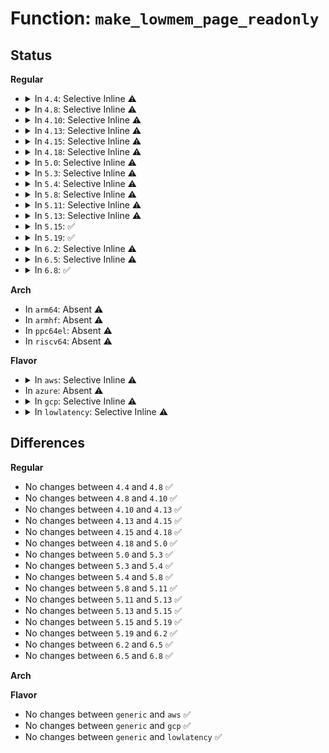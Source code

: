 # Function: <code>make_lowmem_page_readonly</code>

## Status
<b>Regular</b>
<ul>
<li>
<details>
<summary>In <code>4.4</code>: Selective Inline ⚠️</summary>

```c
void make_lowmem_page_readonly(void *vaddr);
```

**Collision:** Unique Global

**Inline:** Selective

**Transformation:** False

**Instances:**

```
In arch/x86/xen/mmu.c (ffffffff81022930)
Location: arch/x86/xen/mmu.c:157
Inline: True
Direct callers:
  - arch/x86/xen/enlighten.c:xen_load_gdt
  - arch/x86/xen/enlighten.c:xen_load_gdt
  - arch/x86/xen/mmu.c:xen_alloc_pmd_init
  - arch/x86/xen/mmu.c:xen_alloc_pte_init
  - arch/x86/xen/mmu.c:xen_relocate_p2m
  - arch/x86/xen/mmu.c:xen_relocate_p2m
  - arch/x86/xen/mmu.c:xen_relocate_p2m
  - arch/x86/xen/smp.c:xen_cpu_up
  - arch/x86/xen/smp.c:xen_cpu_up
```
**Symbols:**

```
ffffffff81022930-ffffffff8102296d: make_lowmem_page_readonly (STB_GLOBAL)
```
</details>
</li>
<li>
<details>
<summary>In <code>4.8</code>: Selective Inline ⚠️</summary>

```c
void make_lowmem_page_readonly(void *vaddr);
```

**Collision:** Unique Global

**Inline:** Selective

**Transformation:** False

**Instances:**

```
In arch/x86/xen/mmu.c (ffffffff81021c60)
Location: arch/x86/xen/mmu.c:158
Inline: True
Direct callers:
  - arch/x86/xen/enlighten.c:xen_load_gdt
  - arch/x86/xen/enlighten.c:xen_load_gdt
  - arch/x86/xen/mmu.c:xen_alloc_pmd_init
  - arch/x86/xen/mmu.c:xen_alloc_pte_init
  - arch/x86/xen/mmu.c:xen_relocate_p2m
  - arch/x86/xen/mmu.c:xen_relocate_p2m
  - arch/x86/xen/mmu.c:xen_relocate_p2m
  - arch/x86/xen/smp.c:xen_cpu_up
  - arch/x86/xen/smp.c:xen_cpu_up
```
**Symbols:**

```
ffffffff81021c60-ffffffff81021c9d: make_lowmem_page_readonly (STB_GLOBAL)
```
</details>
</li>
<li>
<details>
<summary>In <code>4.10</code>: Selective Inline ⚠️</summary>

```c
void make_lowmem_page_readonly(void *vaddr);
```

**Collision:** Unique Global

**Inline:** Selective

**Transformation:** False

**Instances:**

```
In arch/x86/xen/mmu.c (ffffffff810223b0)
Location: arch/x86/xen/mmu.c:158
Inline: True
Direct callers:
  - arch/x86/xen/enlighten.c:xen_load_gdt
  - arch/x86/xen/enlighten.c:xen_load_gdt
  - arch/x86/xen/mmu.c:xen_alloc_pmd_init
  - arch/x86/xen/mmu.c:xen_alloc_pte_init
  - arch/x86/xen/mmu.c:xen_relocate_p2m
  - arch/x86/xen/mmu.c:xen_relocate_p2m
  - arch/x86/xen/mmu.c:xen_relocate_p2m
  - arch/x86/xen/smp.c:xen_cpu_up
  - arch/x86/xen/smp.c:xen_cpu_up
```
**Symbols:**

```
ffffffff810223b0-ffffffff810223ed: make_lowmem_page_readonly (STB_GLOBAL)
```
</details>
</li>
<li>
<details>
<summary>In <code>4.13</code>: Selective Inline ⚠️</summary>

```c
void make_lowmem_page_readonly(void *vaddr);
```

**Collision:** Unique Global

**Inline:** Selective

**Transformation:** False

**Instances:**

```
In arch/x86/xen/mmu_pv.c (ffffffff81024380)
Location: arch/x86/xen/mmu_pv.c:125
Inline: True
Direct callers:
  - arch/x86/xen/enlighten_pv.c:xen_load_gdt
  - arch/x86/xen/enlighten_pv.c:xen_load_gdt
  - arch/x86/xen/mmu_pv.c:xen_alloc_pmd_init
  - arch/x86/xen/mmu_pv.c:xen_alloc_pte_init
  - arch/x86/xen/mmu_pv.c:xen_relocate_p2m
  - arch/x86/xen/mmu_pv.c:xen_relocate_p2m
  - arch/x86/xen/mmu_pv.c:xen_relocate_p2m
  - arch/x86/xen/smp_pv.c:xen_pv_cpu_up
  - arch/x86/xen/smp_pv.c:xen_pv_cpu_up
```
**Symbols:**

```
ffffffff81024380-ffffffff810243bd: make_lowmem_page_readonly (STB_GLOBAL)
```
</details>
</li>
<li>
<details>
<summary>In <code>4.15</code>: Selective Inline ⚠️</summary>

```c
void make_lowmem_page_readonly(void *vaddr);
```

**Collision:** Unique Global

**Inline:** Selective

**Transformation:** False

**Instances:**

```
In arch/x86/xen/mmu_pv.c (ffffffff81024f20)
Location: arch/x86/xen/mmu_pv.c:125
Inline: True
Direct callers:
  - arch/x86/xen/enlighten_pv.c:xen_load_gdt
  - arch/x86/xen/enlighten_pv.c:xen_load_gdt
  - arch/x86/xen/mmu_pv.c:xen_alloc_pmd_init
  - arch/x86/xen/mmu_pv.c:xen_alloc_pte_init
  - arch/x86/xen/mmu_pv.c:xen_relocate_p2m
  - arch/x86/xen/mmu_pv.c:xen_relocate_p2m
  - arch/x86/xen/mmu_pv.c:xen_relocate_p2m
  - arch/x86/xen/smp_pv.c:xen_pv_cpu_up
  - arch/x86/xen/smp_pv.c:xen_pv_cpu_up
```
**Symbols:**

```
ffffffff81024f20-ffffffff81024f5d: make_lowmem_page_readonly (STB_GLOBAL)
```
</details>
</li>
<li>
<details>
<summary>In <code>4.18</code>: Selective Inline ⚠️</summary>

```c
void make_lowmem_page_readonly(void *vaddr);
```

**Collision:** Unique Global

**Inline:** Selective

**Transformation:** False

**Instances:**

```
In arch/x86/xen/mmu_pv.c (ffffffff81025c40)
Location: arch/x86/xen/mmu_pv.c:127
Inline: True
Direct callers:
  - arch/x86/xen/enlighten_pv.c:xen_load_gdt
  - arch/x86/xen/enlighten_pv.c:xen_load_gdt
  - arch/x86/xen/mmu_pv.c:xen_alloc_pmd_init
  - arch/x86/xen/mmu_pv.c:xen_alloc_pte_init
  - arch/x86/xen/mmu_pv.c:xen_relocate_p2m
  - arch/x86/xen/mmu_pv.c:xen_relocate_p2m
  - arch/x86/xen/mmu_pv.c:xen_relocate_p2m
  - arch/x86/xen/smp_pv.c:xen_pv_cpu_up
  - arch/x86/xen/smp_pv.c:xen_pv_cpu_up
```
**Symbols:**

```
ffffffff81025c40-ffffffff81025c7d: make_lowmem_page_readonly (STB_GLOBAL)
```
</details>
</li>
<li>
<details>
<summary>In <code>5.0</code>: Selective Inline ⚠️</summary>

```c
void make_lowmem_page_readonly(void *vaddr);
```

**Collision:** Unique Global

**Inline:** Selective

**Transformation:** False

**Instances:**

```
In arch/x86/xen/mmu_pv.c (ffffffff810257f0)
Location: arch/x86/xen/mmu_pv.c:136
Inline: True
Direct callers:
  - arch/x86/xen/enlighten_pv.c:xen_load_gdt
  - arch/x86/xen/enlighten_pv.c:xen_load_gdt
  - arch/x86/xen/mmu_pv.c:xen_alloc_pmd_init
  - arch/x86/xen/mmu_pv.c:xen_alloc_pte_init
  - arch/x86/xen/mmu_pv.c:xen_relocate_p2m
  - arch/x86/xen/mmu_pv.c:xen_relocate_p2m
  - arch/x86/xen/mmu_pv.c:xen_relocate_p2m
  - arch/x86/xen/smp_pv.c:xen_pv_cpu_up
  - arch/x86/xen/smp_pv.c:xen_pv_cpu_up
```
**Symbols:**

```
ffffffff810257f0-ffffffff8102582d: make_lowmem_page_readonly (STB_GLOBAL)
```
</details>
</li>
<li>
<details>
<summary>In <code>5.3</code>: Selective Inline ⚠️</summary>

```c
void make_lowmem_page_readonly(void *vaddr);
```

**Collision:** Unique Global

**Inline:** Selective

**Transformation:** False

**Instances:**

```
In arch/x86/xen/mmu_pv.c (ffffffff81027520)
Location: arch/x86/xen/mmu_pv.c:136
Inline: True
Direct callers:
  - arch/x86/xen/enlighten_pv.c:xen_load_gdt
  - arch/x86/xen/enlighten_pv.c:xen_load_gdt
  - arch/x86/xen/mmu_pv.c:xen_alloc_pmd_init
  - arch/x86/xen/mmu_pv.c:xen_alloc_pte_init
  - arch/x86/xen/mmu_pv.c:xen_relocate_p2m
  - arch/x86/xen/mmu_pv.c:xen_relocate_p2m
  - arch/x86/xen/mmu_pv.c:xen_relocate_p2m
```
**Symbols:**

```
ffffffff81027520-ffffffff8102755f: make_lowmem_page_readonly (STB_GLOBAL)
```
</details>
</li>
<li>
<details>
<summary>In <code>5.4</code>: Selective Inline ⚠️</summary>

```c
void make_lowmem_page_readonly(void *vaddr);
```

**Collision:** Unique Global

**Inline:** Selective

**Transformation:** False

**Instances:**

```
In arch/x86/xen/mmu_pv.c (ffffffff81027b00)
Location: arch/x86/xen/mmu_pv.c:136
Inline: True
Direct callers:
  - arch/x86/xen/enlighten_pv.c:xen_load_gdt
  - arch/x86/xen/enlighten_pv.c:xen_load_gdt
  - arch/x86/xen/mmu_pv.c:xen_alloc_pmd_init
  - arch/x86/xen/mmu_pv.c:xen_alloc_pte_init
  - arch/x86/xen/mmu_pv.c:xen_relocate_p2m
  - arch/x86/xen/mmu_pv.c:xen_relocate_p2m
  - arch/x86/xen/mmu_pv.c:xen_relocate_p2m
```
**Symbols:**

```
ffffffff81027b00-ffffffff81027b3f: make_lowmem_page_readonly (STB_GLOBAL)
```
</details>
</li>
<li>
<details>
<summary>In <code>5.8</code>: Selective Inline ⚠️</summary>

```c
void make_lowmem_page_readonly(void *vaddr);
```

**Collision:** Unique Global

**Inline:** Selective

**Transformation:** False

**Instances:**

```
In arch/x86/xen/mmu_pv.c (ffffffff81029a40)
Location: arch/x86/xen/mmu_pv.c:136
Inline: True
Direct callers:
  - arch/x86/xen/enlighten_pv.c:xen_load_gdt
  - arch/x86/xen/enlighten_pv.c:xen_load_gdt
  - arch/x86/xen/mmu_pv.c:xen_alloc_pmd_init
  - arch/x86/xen/mmu_pv.c:xen_alloc_pte_init
  - arch/x86/xen/mmu_pv.c:xen_relocate_p2m
  - arch/x86/xen/mmu_pv.c:xen_relocate_p2m
  - arch/x86/xen/mmu_pv.c:xen_relocate_p2m
  - arch/x86/xen/smp_pv.c:cpu_initialize_context
  - arch/x86/xen/smp_pv.c:cpu_initialize_context
```
**Symbols:**

```
ffffffff81029a40-ffffffff81029a7d: make_lowmem_page_readonly (STB_GLOBAL)
```
</details>
</li>
<li>
<details>
<summary>In <code>5.11</code>: Selective Inline ⚠️</summary>

```c
void make_lowmem_page_readonly(void *vaddr);
```

**Collision:** Unique Global

**Inline:** Selective

**Transformation:** False

**Instances:**

```
In arch/x86/xen/mmu_pv.c (ffffffff8102a420)
Location: arch/x86/xen/mmu_pv.c:125
Inline: True
Direct callers:
  - arch/x86/xen/enlighten_pv.c:xen_load_gdt
  - arch/x86/xen/enlighten_pv.c:xen_load_gdt
  - arch/x86/xen/mmu_pv.c:xen_alloc_pmd_init
  - arch/x86/xen/mmu_pv.c:xen_alloc_pte_init
  - arch/x86/xen/mmu_pv.c:xen_relocate_p2m
  - arch/x86/xen/mmu_pv.c:xen_relocate_p2m
  - arch/x86/xen/mmu_pv.c:xen_relocate_p2m
  - arch/x86/xen/smp_pv.c:cpu_initialize_context
  - arch/x86/xen/smp_pv.c:cpu_initialize_context
```
**Symbols:**

```
ffffffff8102a420-ffffffff8102a45d: make_lowmem_page_readonly (STB_GLOBAL)
```
</details>
</li>
<li>
<details>
<summary>In <code>5.13</code>: Selective Inline ⚠️</summary>

```c
void make_lowmem_page_readonly(void *vaddr);
```

**Collision:** Unique Global

**Inline:** Selective

**Transformation:** False

**Instances:**

```
In arch/x86/xen/mmu_pv.c (ffffffff8102b0c0)
Location: arch/x86/xen/mmu_pv.c:125
Inline: True
Direct callers:
  - arch/x86/xen/enlighten_pv.c:xen_load_gdt
  - arch/x86/xen/enlighten_pv.c:xen_load_gdt
  - arch/x86/xen/mmu_pv.c:xen_alloc_pmd_init
  - arch/x86/xen/mmu_pv.c:xen_alloc_pte_init
  - arch/x86/xen/mmu_pv.c:xen_relocate_p2m
  - arch/x86/xen/mmu_pv.c:xen_relocate_p2m
  - arch/x86/xen/mmu_pv.c:xen_relocate_p2m
  - arch/x86/xen/smp_pv.c:cpu_initialize_context
  - arch/x86/xen/smp_pv.c:cpu_initialize_context
```
**Symbols:**

```
ffffffff8102b0c0-ffffffff8102b0fd: make_lowmem_page_readonly (STB_GLOBAL)
```
</details>
</li>
<li>
<details>
<summary>In <code>5.15</code>: ✅</summary>

```c
void make_lowmem_page_readonly(void *vaddr);
```

**Collision:** Unique Global

**Inline:** No

**Transformation:** False

**Instances:**

```
In arch/x86/xen/mmu_pv.c (ffffffff8102f9d0)
Location: arch/x86/xen/mmu_pv.c:125
Inline: False
Direct callers:
  - arch/x86/xen/enlighten_pv.c:xen_load_gdt
  - arch/x86/xen/enlighten_pv.c:xen_load_gdt
  - arch/x86/xen/mmu_pv.c:xen_alloc_pmd_init
  - arch/x86/xen/mmu_pv.c:xen_alloc_pte_init
  - arch/x86/xen/mmu_pv.c:xen_relocate_p2m
  - arch/x86/xen/mmu_pv.c:xen_relocate_p2m
  - arch/x86/xen/mmu_pv.c:xen_relocate_p2m
  - arch/x86/xen/smp_pv.c:cpu_initialize_context
  - arch/x86/xen/smp_pv.c:cpu_initialize_context
```
**Symbols:**

```
ffffffff8102f9d0-ffffffff8102fa0d: make_lowmem_page_readonly (STB_GLOBAL)
```
</details>
</li>
<li>
<details>
<summary>In <code>5.19</code>: ✅</summary>

```c
void make_lowmem_page_readonly(void *vaddr);
```

**Collision:** Unique Global

**Inline:** No

**Transformation:** False

**Instances:**

```
In arch/x86/xen/mmu_pv.c (ffffffff81034d60)
Location: arch/x86/xen/mmu_pv.c:127
Inline: False
Direct callers:
  - arch/x86/xen/enlighten_pv.c:xen_load_gdt
  - arch/x86/xen/enlighten_pv.c:xen_load_gdt
  - arch/x86/xen/mmu_pv.c:xen_alloc_pmd_init
  - arch/x86/xen/mmu_pv.c:xen_alloc_pte_init
  - arch/x86/xen/mmu_pv.c:xen_relocate_p2m
  - arch/x86/xen/mmu_pv.c:xen_relocate_p2m
  - arch/x86/xen/mmu_pv.c:xen_relocate_p2m
  - arch/x86/xen/smp_pv.c:cpu_initialize_context
  - arch/x86/xen/smp_pv.c:cpu_initialize_context
```
**Symbols:**

```
ffffffff81034d60-ffffffff81034db5: make_lowmem_page_readonly (STB_GLOBAL)
```
</details>
</li>
<li>
<details>
<summary>In <code>6.2</code>: Selective Inline ⚠️</summary>

```c
void make_lowmem_page_readonly(void *vaddr);
```

**Collision:** Unique Global

**Inline:** Selective

**Transformation:** False

**Instances:**

```
In arch/x86/xen/mmu_pv.c (ffffffff83e6f5f0)
Location: arch/x86/xen/mmu_pv.c:127
Inline: True
Inline callers:
  - arch/x86/xen/mmu_pv.c:xen_alloc_pmd_init
Direct callers:
  - arch/x86/xen/enlighten_pv.c:xen_load_gdt
  - arch/x86/xen/enlighten_pv.c:xen_load_gdt
  - arch/x86/xen/mmu_pv.c:xen_alloc_pte_init
  - arch/x86/xen/mmu_pv.c:xen_relocate_p2m
  - arch/x86/xen/mmu_pv.c:xen_relocate_p2m
  - arch/x86/xen/mmu_pv.c:xen_relocate_p2m
  - arch/x86/xen/smp_pv.c:cpu_initialize_context
  - arch/x86/xen/smp_pv.c:cpu_initialize_context
```
**Symbols:**

```
ffffffff8103c8c0-ffffffff8103c915: make_lowmem_page_readonly (STB_GLOBAL)
```
</details>
</li>
<li>
<details>
<summary>In <code>6.5</code>: Selective Inline ⚠️</summary>

```c
void make_lowmem_page_readonly(void *vaddr);
```

**Collision:** Unique Global

**Inline:** Selective

**Transformation:** False

**Instances:**

```
In arch/x86/xen/mmu_pv.c (ffffffff836904f0)
Location: arch/x86/xen/mmu_pv.c:143
Inline: True
Inline callers:
  - arch/x86/xen/mmu_pv.c:xen_alloc_pmd_init
Direct callers:
  - arch/x86/xen/enlighten_pv.c:xen_load_gdt
  - arch/x86/xen/enlighten_pv.c:xen_load_gdt
  - arch/x86/xen/mmu_pv.c:xen_alloc_pte_init
  - arch/x86/xen/mmu_pv.c:xen_relocate_p2m
  - arch/x86/xen/mmu_pv.c:xen_relocate_p2m
  - arch/x86/xen/mmu_pv.c:xen_relocate_p2m
  - arch/x86/xen/smp_pv.c:cpu_initialize_context
  - arch/x86/xen/smp_pv.c:cpu_initialize_context
```
**Symbols:**

```
ffffffff8103c7a0-ffffffff8103c7f5: make_lowmem_page_readonly (STB_GLOBAL)
```
</details>
</li>
<li>
<details>
<summary>In <code>6.8</code>: ✅</summary>

```c
void make_lowmem_page_readonly(void *vaddr);
```

**Collision:** Unique Global

**Inline:** No

**Transformation:** False

**Instances:**

```
In arch/x86/xen/mmu_pv.c (ffffffff81042c60)
Location: arch/x86/xen/mmu_pv.c:143
Inline: False
Direct callers:
  - arch/x86/xen/enlighten_pv.c:xen_load_gdt
  - arch/x86/xen/enlighten_pv.c:xen_load_gdt
  - arch/x86/xen/mmu_pv.c:xen_alloc_pmd_init
  - arch/x86/xen/mmu_pv.c:xen_alloc_pte_init
  - arch/x86/xen/mmu_pv.c:xen_relocate_p2m
  - arch/x86/xen/mmu_pv.c:xen_relocate_p2m
  - arch/x86/xen/mmu_pv.c:xen_relocate_p2m
  - arch/x86/xen/smp_pv.c:cpu_initialize_context
  - arch/x86/xen/smp_pv.c:cpu_initialize_context
```
**Symbols:**

```
ffffffff81042c60-ffffffff81042ccc: make_lowmem_page_readonly (STB_GLOBAL)
```
</details>
</li>
</ul>
<b>Arch</b>
<ul>
<li>
In <code>arm64</code>: Absent ⚠️
</li>
<li>
In <code>armhf</code>: Absent ⚠️
</li>
<li>
In <code>ppc64el</code>: Absent ⚠️
</li>
<li>
In <code>riscv64</code>: Absent ⚠️
</li>
</ul>
<b>Flavor</b>
<ul>
<li>
<details>
<summary>In <code>aws</code>: Selective Inline ⚠️</summary>

```c
void make_lowmem_page_readonly(void *vaddr);
```

**Collision:** Unique Global

**Inline:** Selective

**Transformation:** False

**Instances:**

```
In arch/x86/xen/mmu_pv.c (ffffffff81027c60)
Location: arch/x86/xen/mmu_pv.c:136
Inline: True
Direct callers:
  - arch/x86/xen/enlighten_pv.c:xen_load_gdt
  - arch/x86/xen/enlighten_pv.c:xen_load_gdt
  - arch/x86/xen/mmu_pv.c:xen_alloc_pmd_init
  - arch/x86/xen/mmu_pv.c:xen_alloc_pte_init
  - arch/x86/xen/mmu_pv.c:xen_relocate_p2m
  - arch/x86/xen/mmu_pv.c:xen_relocate_p2m
  - arch/x86/xen/mmu_pv.c:xen_relocate_p2m
```
**Symbols:**

```
ffffffff81027c60-ffffffff81027c9f: make_lowmem_page_readonly (STB_GLOBAL)
```
</details>
</li>
<li>
In <code>azure</code>: Absent ⚠️
</li>
<li>
<details>
<summary>In <code>gcp</code>: Selective Inline ⚠️</summary>

```c
void make_lowmem_page_readonly(void *vaddr);
```

**Collision:** Unique Global

**Inline:** Selective

**Transformation:** False

**Instances:**

```
In arch/x86/xen/mmu_pv.c (ffffffff81027ac0)
Location: arch/x86/xen/mmu_pv.c:136
Inline: True
Direct callers:
  - arch/x86/xen/enlighten_pv.c:xen_load_gdt
  - arch/x86/xen/enlighten_pv.c:xen_load_gdt
  - arch/x86/xen/mmu_pv.c:xen_alloc_pmd_init
  - arch/x86/xen/mmu_pv.c:xen_alloc_pte_init
  - arch/x86/xen/mmu_pv.c:xen_relocate_p2m
  - arch/x86/xen/mmu_pv.c:xen_relocate_p2m
  - arch/x86/xen/mmu_pv.c:xen_relocate_p2m
```
**Symbols:**

```
ffffffff81027ac0-ffffffff81027aff: make_lowmem_page_readonly (STB_GLOBAL)
```
</details>
</li>
<li>
<details>
<summary>In <code>lowlatency</code>: Selective Inline ⚠️</summary>

```c
void make_lowmem_page_readonly(void *vaddr);
```

**Collision:** Unique Global

**Inline:** Selective

**Transformation:** False

**Instances:**

```
In arch/x86/xen/mmu_pv.c (ffffffff81028700)
Location: arch/x86/xen/mmu_pv.c:136
Inline: True
Direct callers:
  - arch/x86/xen/enlighten_pv.c:xen_load_gdt
  - arch/x86/xen/enlighten_pv.c:xen_load_gdt
  - arch/x86/xen/mmu_pv.c:xen_alloc_pmd_init
  - arch/x86/xen/mmu_pv.c:xen_alloc_pte_init
  - arch/x86/xen/mmu_pv.c:xen_relocate_p2m
  - arch/x86/xen/mmu_pv.c:xen_relocate_p2m
  - arch/x86/xen/mmu_pv.c:xen_relocate_p2m
```
**Symbols:**

```
ffffffff81028700-ffffffff8102873f: make_lowmem_page_readonly (STB_GLOBAL)
```
</details>
</li>
</ul>

## Differences
<b>Regular</b>
<ul>
<li>
No changes between <code>4.4</code> and <code>4.8</code> ✅
</li>
<li>
No changes between <code>4.8</code> and <code>4.10</code> ✅
</li>
<li>
No changes between <code>4.10</code> and <code>4.13</code> ✅
</li>
<li>
No changes between <code>4.13</code> and <code>4.15</code> ✅
</li>
<li>
No changes between <code>4.15</code> and <code>4.18</code> ✅
</li>
<li>
No changes between <code>4.18</code> and <code>5.0</code> ✅
</li>
<li>
No changes between <code>5.0</code> and <code>5.3</code> ✅
</li>
<li>
No changes between <code>5.3</code> and <code>5.4</code> ✅
</li>
<li>
No changes between <code>5.4</code> and <code>5.8</code> ✅
</li>
<li>
No changes between <code>5.8</code> and <code>5.11</code> ✅
</li>
<li>
No changes between <code>5.11</code> and <code>5.13</code> ✅
</li>
<li>
No changes between <code>5.13</code> and <code>5.15</code> ✅
</li>
<li>
No changes between <code>5.15</code> and <code>5.19</code> ✅
</li>
<li>
No changes between <code>5.19</code> and <code>6.2</code> ✅
</li>
<li>
No changes between <code>6.2</code> and <code>6.5</code> ✅
</li>
<li>
No changes between <code>6.5</code> and <code>6.8</code> ✅
</li>
</ul>
<b>Arch</b>
<ul>
</ul>
<b>Flavor</b>
<ul>
<li>
No changes between <code>generic</code> and <code>aws</code> ✅
</li>
<li>
No changes between <code>generic</code> and <code>gcp</code> ✅
</li>
<li>
No changes between <code>generic</code> and <code>lowlatency</code> ✅
</li>
</ul>
